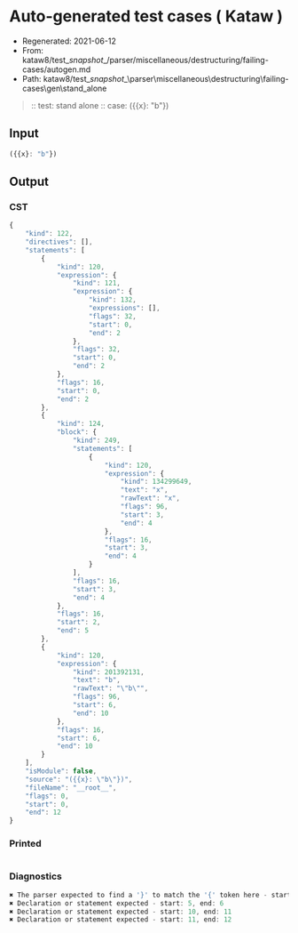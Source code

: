 # Auto-generated test cases ( Kataw )
- Regenerated: 2021-06-12
- From: kataw8/test\__snapshot__/parser/miscellaneous/destructuring/failing-cases/autogen.md
- Path: kataw8/test\__snapshot__\parser\miscellaneous\destructuring\failing-cases\gen\stand_alone
> :: test: stand alone
> :: case: ({{x}: "b"})
## Input

`````js
({{x}: "b"})
`````
## Output

### CST

```javascript
{
    "kind": 122,
    "directives": [],
    "statements": [
        {
            "kind": 120,
            "expression": {
                "kind": 121,
                "expression": {
                    "kind": 132,
                    "expressions": [],
                    "flags": 32,
                    "start": 0,
                    "end": 2
                },
                "flags": 32,
                "start": 0,
                "end": 2
            },
            "flags": 16,
            "start": 0,
            "end": 2
        },
        {
            "kind": 124,
            "block": {
                "kind": 249,
                "statements": [
                    {
                        "kind": 120,
                        "expression": {
                            "kind": 134299649,
                            "text": "x",
                            "rawText": "x",
                            "flags": 96,
                            "start": 3,
                            "end": 4
                        },
                        "flags": 16,
                        "start": 3,
                        "end": 4
                    }
                ],
                "flags": 16,
                "start": 3,
                "end": 4
            },
            "flags": 16,
            "start": 2,
            "end": 5
        },
        {
            "kind": 120,
            "expression": {
                "kind": 201392131,
                "text": "b",
                "rawText": "\"b\"",
                "flags": 96,
                "start": 6,
                "end": 10
            },
            "flags": 16,
            "start": 6,
            "end": 10
        }
    ],
    "isModule": false,
    "source": "({{x}: \"b\"})",
    "fileName": "__root__",
    "flags": 0,
    "start": 0,
    "end": 12
}
```

### Printed

```javascript

```

### Diagnostics

```javascript
✖ The parser expected to find a '}' to match the '{' token here - start: 2, end: 3
✖ Declaration or statement expected - start: 5, end: 6
✖ Declaration or statement expected - start: 10, end: 11
✖ Declaration or statement expected - start: 11, end: 12

```

